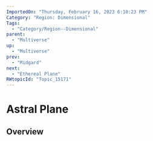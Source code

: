```yaml
---
ImportedOn: "Thursday, February 16, 2023 6:10:23 PM"
Category: "Region: Dimensional"
Tags:
  - "Category/Region--Dimensional"
parent:
  - "Multiverse"
up:
  - "Multiverse"
prev:
  - "Midgard"
next:
  - "Ethereal Plane"
RWtopicId: "Topic_15171"
---
```

# Astral Plane
## Overview
